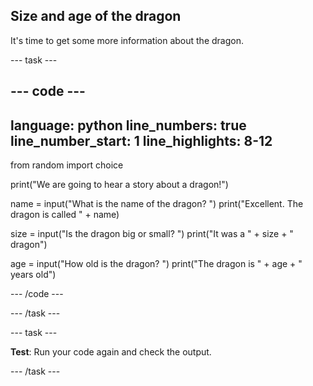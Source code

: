 ## Size and age of the dragon

It's time to get some more information about the dragon.

--- task ---

--- code ---
---
language: python
line_numbers: true
line_number_start: 1
line_highlights: 8-12
---
from random import choice

print("We are going to hear a story about a dragon!")

name = input("What is the name of the dragon? ")
print("Excellent. The dragon is called " + name)

size = input("Is the dragon big or small? ")
print("It was a " + size + " dragon")

age = input("How old is the dragon? ")
print("The dragon is " + age + " years old")

--- /code ---

--- /task ---

--- task ---

**Test**: Run your code again and check the output.

--- /task ---

